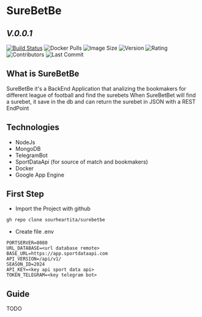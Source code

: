 # SureBetBe
## _V.0.0.1_

 [![Build Status]( https://travis-ci.com/sourheartita/surebetbe.svg?token=ZAMnLsdoeyAp5qxtny53&branch=main)](https://travis-ci.com/github/sourheartita/surebetbe)
 ![Docker Pulls](https://img.shields.io/docker/pulls/sourheart/surebet-app)
 ![Image Size](https://img.shields.io/docker/image-size/sourheart/surebet-app?sort=date)
 ![Version](https://img.shields.io/docker/v/sourheart/surebet-app?sort=date)
 ![Rating](https://img.shields.io/docker/stars/sourheart/surebet-app)
 ![Contributors](https://img.shields.io/github/contributors/sourheartita/surebetbe)
 ![Last Commit](https://img.shields.io/github/last-commit/sourheartita/surebetbe)
 ## What is SureBetBe
 SureBetBe it's a BackEnd Application that analizing the bookmakers for different league of football and find the surebets
 When SureBetBet will find a surebet, it save in the db and can return the surebet in JSON with a REST EndPoint
 
 ## Technologies
 - NodeJs
 - MongoDB
 - TelegramBot
 - SportDataApi (for source of match and bookmakers)
 - Docker
 - Google App Engine
 ## First Step
 - Import the Project with github
 ```sh
gh repo clone sourheartita/surebetbe
```
 - Create file .env
 ```.env
PORTSERVER=8080
URL_DATABASE=<url database remote>
BASE_URL=https://app.sportdataapi.com
API_VERSION=/api/v1/
SEASON_ID=2024
API_KEY=<key api sport data api>
TOKEN_TELEGRAM=<key telegram bot>
```
 ## Guide
 TODO
